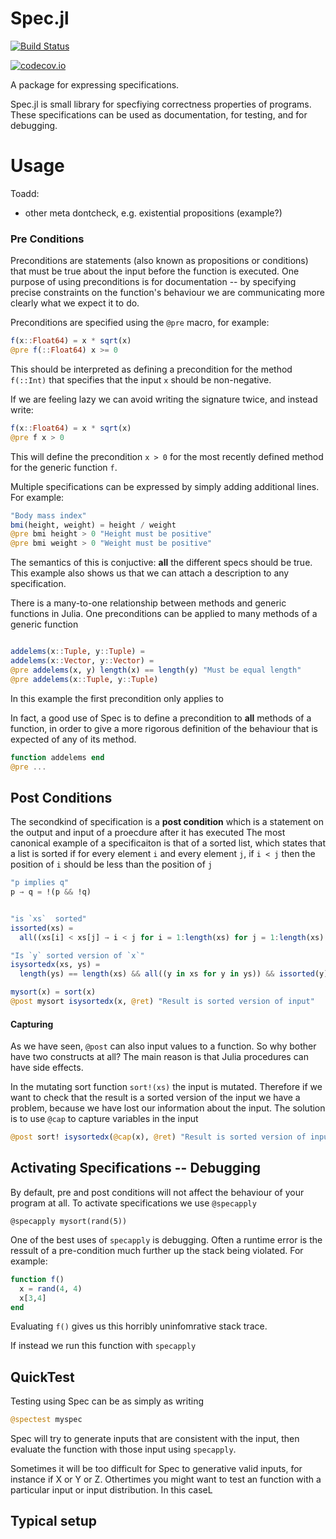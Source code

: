 # Spec.jl

[![Build Status](https://travis-ci.org/zenna/Spec.jl.svg?branch=master)](https://travis-ci.org/zenna/Spec.jl)

[![codecov.io](http://codecov.io/github/zenna/Spec.jl/coverage.svg?branch=master)](http://codecov.io/github/zenna/Spec.jl?branch=master)

A package for expressing specifications.

Spec.jl is small library for specfiying correctness properties of programs.
These specifications can be used as documentation, for testing, and for debugging.

# Usage

Toadd:

- other meta dontcheck, e.g. existential propositions (example?)

### Pre Conditions

Preconditions are statements (also known as propositions or conditions) that must be true about the input before the function is executed.
One purpose of using preconditions is for documentation -- by specifying precise constraints on the function's behaviour we are communicating more clearly what we expect it to do.

Preconditions are specified using the `@pre` macro, for example:

```julia
f(x::Float64) = x * sqrt(x)
@pre f(::Float64) x >= 0
```

This should be interpreted as defining a precondition for the method `f(::Int)` that specifies that the input `x` should be non-negative.

If we are feeling lazy we can avoid writing the signature twice, and instead write:

```julia
f(x::Float64) = x * sqrt(x)
@pre f x > 0
```

This will define the precondition `x > 0` for the most recently defined method for the generic function `f`.

Multiple specifications can be expressed by simply adding additional lines.  For example:

```julia
"Body mass index"
bmi(height, weight) = height / weight 
@pre bmi height > 0 "Height must be positive"
@pre bmi weight > 0 "Weight must be positive"
```

The semantics of this is conjuctive: __all__ the different specs should be true.
This example also shows us that we can attach a description to any specification.

There is a many-to-one relationship between methods and generic functions in Julia.
One preconditions can be applied to many methods of a generic function

```julia

addelems(x::Tuple, y::Tuple) = 
addelems(x::Vector, y::Vector) = 
@pre addelems(x, y) length(x) == length(y) "Must be equal length"
@pre addelems(x::Tuple, y::Tuple) 
```
In this example the first precondition only applies to 

In fact, a good use of Spec is to define a precondition to __all__ methods of a function, in order to give a more rigorous definition of the behaviour that is expected of any of its method.

```julia
function addelems end
@pre ...
```


## Post Conditions

The secondkind of specification is a __post condition__ which is a statement on the output and input of a proecdure after it has executed
The most canonical example of a specificaiton is that of a sorted list, which states that a list is sorted if for every element `i` and every element `j`, if `i < j` then the position of `i` should be less than the position of `j`  


```julia
"p implies q"
p → q = !(p && !q)


"is `xs`  sorted"
issorted(xs) = 
  all((xs[i] < xs[j] → i < j for i = 1:length(xs) for j = 1:length(xs) if i != j))

"Is `y` sorted version of `x`"
isysortedx(xs, ys) = 
  length(ys) == length(xs) && all((y in xs for y in ys)) && issorted(y)

mysort(x) = sort(x)
@post mysort isysortedx(x, @ret) "Result is sorted version of input"
```


#### Capturing

As we have seen, `@post` can also input values to a function.  So why bother have two constructs at all?
The main reason is that Julia procedures can have side effects.

In the mutating sort function `sort!(xs)` the input is mutated.
Therefore if we want to check that the result is a sorted version of the input we have a problem, because we have lost our information about the input.
The solution is to use `@cap` to capture variables in the input

```julia
@post sort! isysortedx(@cap(x), @ret) "Result is sorted version of input"
```

## Activating Specifications -- Debugging
By default, pre and post conditions will not affect the behaviour of your program at all.
To activate specifications we use `@specapply`

```
@specapply mysort(rand(5))
```

One of the best uses of `specapply` is debugging.  Often a runtime error is the ressult of a pre-condition much further up the stack being violated.
For example:

```julia
function f()
  x = rand(4, 4)
  x[3,4]
end
```

Evaluating `f()` gives us this horribly uninfomrative stack trace.

If instead we run this function with `specapply`

## QuickTest
Testing using Spec can be as simply as writing


```julia
@spectest myspec
```

Spec will try to generate inputs that are consistent with the input, then evaluate the function with those input using `specapply`.

Sometimes it will be too difficult for Spec to generative valid inputs, for instance if X or Y or Z.
Othertimes you might want to test an function with a particular input or input distribution.
In this caseL

## Typical setup
